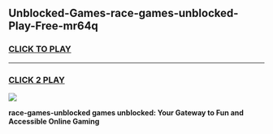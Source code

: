 
## Unblocked-Games-race-games-unblocked-Play-Free-mr64q
<h3>
<a href="https://premium76.site?title=race-games-unblocked&ref=18A">CLICK TO PLAY</a></h3>
<hr>

<h3>
<a href="https://premium76.site?title=race-games-unblocked&ref=18A">CLICK 2 PLAY</a>
  
</h3>

<a href="https://premium76.site?title=race-games-unblocked&ref=18A"><img src="https://clearcache.store/games.png"></a>


**race-games-unblocked games unblocked: Your Gateway to Fun and Accessible Online Gaming**
